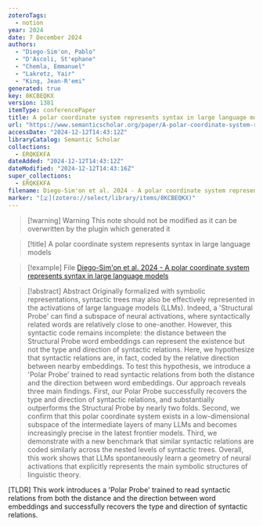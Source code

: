 ```yaml
---
zoteroTags:
  - notion
year: 2024
date: 7 December 2024
authors:
  - "Diego-Sim'on, Pablo"
  - "D'Ascoli, St'ephane"
  - "Chemla, Emmanuel"
  - "Lakretz, Yair"
  - "King, Jean-R'emi"
generated: true
key: 8KCBEQKX
version: 1381
itemType: conferencePaper
title: A polar coordinate system represents syntax in large language models
url: "https://www.semanticscholar.org/paper/A-polar-coordinate-system-represents-syntax-in-Diego-Sim'on-D'Ascoli/de1cf0a69f9e33adcf8fd3d33d1197985079129e"
accessDate: "2024-12-12T14:43:12Z"
libraryCatalog: Semantic Scholar
collections:
  - ERQKEKFA
dateAdded: "2024-12-12T14:43:12Z"
dateModified: "2024-12-12T14:43:16Z"
super_collections:
  - ERQKEKFA
filename: Diego-Sim'on et al. 2024 - A polar coordinate system represents syntax in large language models
marker: "[🇿](zotero://select/library/items/8KCBEQKX)"
---
```


>[!warning] Warning
> This note should not be modified as it can be overwritten by the plugin which generated it

> [!title] A polar coordinate system represents syntax in large language models

> [!example] File
> [Diego-Sim'on et al. 2024 - A polar coordinate system represents syntax in large language models](Diego-Sim'on%20et%20al.%202024%20-%20A%20polar%20coordinate%20system%20represents%20syntax%20in%20large%20language%20models.pdf)

> [!abstract] Abstract
> Originally formalized with symbolic representations, syntactic trees may also be effectively represented in the activations of large language models (LLMs). Indeed, a 'Structural Probe' can find a subspace of neural activations, where syntactically related words are relatively close to one-another. However, this syntactic code remains incomplete: the distance between the Structural Probe word embeddings can represent the existence but not the type and direction of syntactic relations. Here, we hypothesize that syntactic relations are, in fact, coded by the relative direction between nearby embeddings. To test this hypothesis, we introduce a 'Polar Probe' trained to read syntactic relations from both the distance and the direction between word embeddings. Our approach reveals three main findings. First, our Polar Probe successfully recovers the type and direction of syntactic relations, and substantially outperforms the Structural Probe by nearly two folds. Second, we confirm that this polar coordinate system exists in a low-dimensional subspace of the intermediate layers of many LLMs and becomes increasingly precise in the latest frontier models. Third, we demonstrate with a new benchmark that similar syntactic relations are coded similarly across the nested levels of syntactic trees. Overall, this work shows that LLMs spontaneously learn a geometry of neural activations that explicitly represents the main symbolic structures of linguistic theory.

[TLDR] This work introduces a 'Polar Probe' trained to read syntactic relations from both the distance and the direction between word embeddings and successfully recovers the type and direction of syntactic relations.

